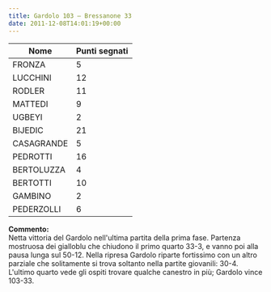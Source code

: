 ```yaml
---
title: Gardolo 103 – Bressanone 33
date: 2011-12-08T14:01:19+00:00
---
```

| **Nome** | **Punti segnati** |
| -------- | ----------------- |
| FRONZA | 5 |
| LUCCHINI | 12 |
| RODLER | 11 |
| MATTEDI | 9 |
| UGBEYI | 2 |
| BIJEDIC | 21 |
| CASAGRANDE | 5 |
| PEDROTTI | 16 |
| BERTOLUZZA | 4 |
| BERTOTTI | 10 |
| GAMBINO | 2 |
| PEDERZOLLI | 6 |

**Commento:**  
Netta vittoria del Gardolo nell'ultima partita della prima fase. Partenza mostruosa dei gialloblu che chiudono il primo quarto 33-3, e vanno poi alla pausa lunga sul 50-12. Nella ripresa Gardolo riparte fortissimo con un altro parziale che solitamente si trova soltanto nella partite giovanili: 30-4. L'ultimo quarto vede gli ospiti trovare qualche canestro in più; Gardolo vince 103-33.
